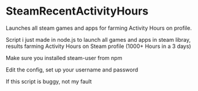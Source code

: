 # SteamRecentActivityHours
Launches all steam games and apps for farming Activity Hours on profile.

Script i just made in node.js to launch all games and apps in steam libray, results farming Activity Hours on Steam profile (1000+ Hours in a 3 days)

Make sure you installed steam-user from npm

Edit the config, set up your username and password

If this script is buggy, not my fault
